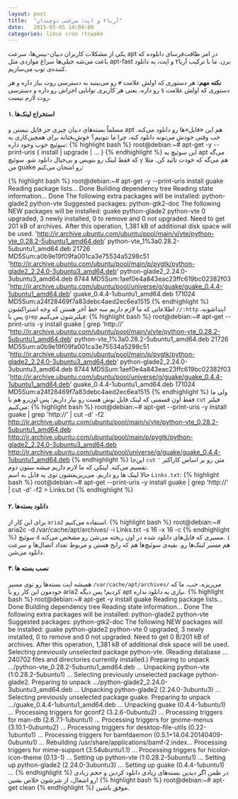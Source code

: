 ```yaml
---
layout: post
title:  "آریا۲ و اپت: سرعتی دوچندان"
date:   2015-05-05 14:04:00
categories: linux cron rtcwake
---
```

یکی از مشکلات کاربران دبیان-بیس‌ها، سرعت apt در امر طاقت‌فرسای دانلوده که باعث می‌شه خیلی‌ها سراغ مواردی مثل apt-fast برن. ما با ترکیب آریا۲ و اپت، یه دانلود کننده‌ی توپ می‌سازیم.
<!-- ادامه -->

**نکته مهم:** هر دستوری که اولش علامت `#` رو می‌بینید به دسترسی روت نیاز داره و هر دستوری که اولش علامت `$` رو داره،‌ یعنی هر کاربری توانایی اجراش رو داره و دسترسی روت لازم نیست.

#### ۱. استخراج لینک‌ها ####
مسلماً بسته‌های دبیان چیزی جز فایل نیستن و apt هم این «فایل»ها رو دانلود می‌کنه. خب وقتی خودش می‌تونه دانلود کنه،‌ چرا ما نتونیم؟ خوش‌بختانه برای همچین‌کاری یه سوئیچ خوب وجود داره:
{% highlight bash %}
root@debian:~# apt-get -y --print-uris { install <PACKAGE> | upgrade | ... }
{% endhighlight %}
این سوئیچ به apt می‌گه که فقط لینک رو بنویس و بی‌خیال دانلود شو. سوئیچ `y` هم می‌گه که خودت تائید کن.
مثلا من guake رو امتحان می‌کنم:

{% highlight bash %}
root@debian:~# apt-get -y --print-uris install guake 
Reading package lists... Done
Building dependency tree
Reading state information... Done
The following extra packages will be installed:
  python-glade2 python-vte
Suggested packages:
  python-gtk2-doc
The following NEW packages will be installed:
  guake python-glade2 python-vte
0 upgraded, 3 newly installed, 0 to remove and 0 not upgraded.
Need to get 201 kB of archives.
After this operation, 1,381 kB of additional disk space will be used.
'http://ir.archive.ubuntu.com/ubuntu/pool/main/v/vte/python-vte_0.28.2-5ubuntu1_amd64.deb' python-vte_1%3a0.28.2-5ubuntu1_amd64.deb 21726 MD5Sum:a0b9e19f09fa001ca3e75534a5298c51
'http://ir.archive.ubuntu.com/ubuntu/pool/main/p/pygtk/python-glade2_2.24.0-3ubuntu3_amd64.deb' python-glade2_2.24.0-3ubuntu3_amd64.deb 8744 MD5Sum:1aef0e4a843eac23ffc619bc02382f03
'http://ir.archive.ubuntu.com/ubuntu/pool/universe/g/guake/guake_0.4.4-1ubuntu1_amd64.deb' guake_0.4.4-1ubuntu1_amd64.deb 171024 MD5Sum:a24f28469f7a83debc4aed2ec6ea1515
{% endhighlight %}
اطلاعاتی که ما لازم داریم سه خط آخر هستن که وجه اشتراکشون `//:http` ابتداشونه. پس با `grep` فیلترشون می‌کنیم:
{% highlight bash %}
root@debian:~# apt-get --print-uris -y install guake | grep 'http://'
'http://ir.archive.ubuntu.com/ubuntu/pool/main/v/vte/python-vte_0.28.2-5ubuntu1_amd64.deb' python-vte_1%3a0.28.2-5ubuntu1_amd64.deb 21726 MD5Sum:a0b9e19f09fa001ca3e75534a5298c51
'http://ir.archive.ubuntu.com/ubuntu/pool/main/p/pygtk/python-glade2_2.24.0-3ubuntu3_amd64.deb' python-glade2_2.24.0-3ubuntu3_amd64.deb 8744 MD5Sum:1aef0e4a843eac23ffc619bc02382f03
'http://ir.archive.ubuntu.com/ubuntu/pool/universe/g/guake/guake_0.4.4-1ubuntu1_amd64.deb' guake_0.4.4-1ubuntu1_amd64.deb 171024 MD5Sum:a24f28469f7a83debc4aed2ec6ea1515
{% endhighlight %}
ولی ما فقط اون قسمتی که لینک فایل توش هست رو نیاز داریم؛ پس اون‌رو هم با `cut` فیلتر می‌کنیم:
{% highlight bash %}
root@debian:~# apt-get --print-uris -y install guake | grep 'http://' | cut -d\' -f2
http://ir.archive.ubuntu.com/ubuntu/pool/main/v/vte/python-vte_0.28.2-5ubuntu1_amd64.deb
http://ir.archive.ubuntu.com/ubuntu/pool/main/p/pygtk/python-glade2_2.24.0-3ubuntu3_amd64.deb
http://ir.archive.ubuntu.com/ubuntu/pool/universe/g/guake/guake_0.4.4-1ubuntu1_amd64.deb
{% endhighlight %}
این‌جا `cut` متن رو بر اساس کاراکتر ‍`'` تقسیم می‌کنه. لینکی که ما لازم داریم میشه ستون دوم.  
حالا لینک ها رو داریم. می‌ریزیمشون توی یه فایل به اسم `Links.txt`:
{% highlight bash %}
root@debian:~# apt-get --print-uris -y install guake | grep 'http://' | cut -d\' -f2 > Links.txt
{% endhighlight %}

#### ۲. دانلود بسته‌ها ####
برای این کار از `aria2` استفاده می‌کنیم.
{% highlight bash %}
root@debian:~# aria2c -d /var/cache/apt/archives/ -i Links.txt -s 16 -x 16 -c
{% endhighlight %}
سوئیچ `d` مسیری که فایل‌های دانلود شده در اون ریخته می‌شن رو مشخص می‌کنه. ‍`i` هم مسیر لینک‌ها رو. بقیه‌ی سوئیچ‌ها هم که رایج هستن و مربوط تعداد اتصال‌ها و سرعت دانلود می‌شن.

#### ۳. نصب بسته ها ####
همیشه اپت بسته‌ها رو توی مسیر `/var/cache/apt/archives/` می‌ریزه. خب، ما که خودمون این کار رو با aria2 کردیم! پس دیگه apt نیازی به دانلود نداره.
{% highlight bash %}
root@debian:~# apt-get -y install guake
Reading package lists... Done
Building dependency tree
Reading state information... Done
The following extra packages will be installed:
  python-glade2 python-vte
Suggested packages:
  python-gtk2-doc
The following NEW packages will be installed:
  guake python-glade2 python-vte
0 upgraded, 3 newly installed, 0 to remove and 0 not upgraded.
Need to get 0 B/201 kB of archives.
After this operation, 1,381 kB of additional disk space will be used.
Selecting previously unselected package python-vte.
(Reading database ... 240702 files and directories currently installed.)
Preparing to unpack .../python-vte_0.28.2-5ubuntu1_amd64.deb ...
Unpacking python-vte (1:0.28.2-5ubuntu1) ...
Selecting previously unselected package python-glade2.
Preparing to unpack .../python-glade2_2.24.0-3ubuntu3_amd64.deb ...
Unpacking python-glade2 (2.24.0-3ubuntu3) ...
Selecting previously unselected package guake.
Preparing to unpack .../guake_0.4.4-1ubuntu1_amd64.deb ...
Unpacking guake (0.4.4-1ubuntu1) ...
Processing triggers for gconf2 (3.2.6-0ubuntu2) ...
Processing triggers for man-db (2.6.7.1-1ubuntu1) ...
Processing triggers for gnome-menus (3.10.1-0ubuntu2) ...
Processing triggers for desktop-file-utils (0.22-1ubuntu1) ...
Processing triggers for bamfdaemon (0.5.1+14.04.20140409-0ubuntu1) ...
Rebuilding /usr/share/applications/bamf-2.index...
Processing triggers for mime-support (3.54ubuntu1.1) ...
Processing triggers for hicolor-icon-theme (0.13-1) ...
Setting up python-vte (1:0.28.2-5ubuntu1) ...
Setting up python-glade2 (2.24.0-3ubuntu3) ...
Setting up guake (0.4.4-1ubuntu1) ...
{% endhighlight %}
در ظمن اگر دیدین بسته‌های زیادی دانلود کردین و حجم زیادی رو اشغال، از شرشون خلاص بشین!
{% highlight bash %}
root@debian:~# apt-get clean
{% endhighlight %}
موفق باشین.
